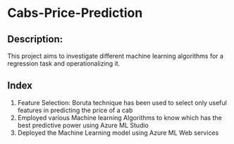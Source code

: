 # Cabs-Price-Prediction
## Description:
This project aims to investigate different machine learning algorithms for a regression task and operationalizing it.
## Index
1. Feature Selection: Boruta technique has been used to select only useful features in predicting the price of a cab
2. Employed various Machine learning Algorithms to know which has the best predictive power using Azure ML Studio
3. Deployed the Machine Learning model using Azure ML Web services
